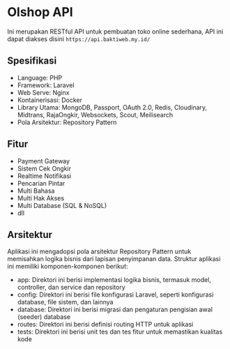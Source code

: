 # Olshop API

Ini merupakan RESTful API untuk pembuatan toko online sederhana, API ini dapat diakses disini `https://api.baktiweb.my.id/`

## Spesifikasi

-   Language: PHP
-   Framework: Laravel
-   Web Serve: Nginx
-   Kontainerisasi: Docker
-   Library Utama: MongoDB, Passport, OAuth 2.0, Redis, Cloudinary, Midtrans, RajaOngkir, Websockets, Scout, Meilisearch
-   Pola Arsitektur: Repository Pattern

## Fitur

-   Payment Gateway
-   Sistem Cek Ongkir
-   Realtime Notifikasi
-   Pencarian Pintar
-   Multi Bahasa
-   Multi Hak Akses
-   Multi Database (SQL & NoSQL)
-   dll

## Arsitektur

Aplikasi ini mengadopsi pola arsitektur Repository Pattern untuk memisahkan logika bisnis dari lapisan penyimpanan data. Struktur aplikasi ini memiliki komponen-komponen berikut:

-   app: Direktori ini berisi implementasi logika bisnis, termasuk model, controller, dan service dan repository
-   config: Direktori ini berisi file konfigurasi Laravel, seperti konfigurasi database, file sistem, dan lainnya
-   database: Direktori ini berisi migrasi dan pengaturan pengisian awal (seeder) database
-   routes: Direktori ini berisi definisi routing HTTP untuk aplikasi
-   tests: Direktori ini berisi unit tes dan tes fitur untuk memastikan kualitas kode
